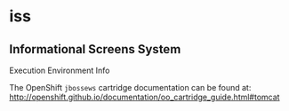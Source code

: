 # iss
Informational Screens System
------
Execution Environment Info

The OpenShift `jbossews` cartridge documentation can be found at:
http://openshift.github.io/documentation/oo_cartridge_guide.html#tomcat

